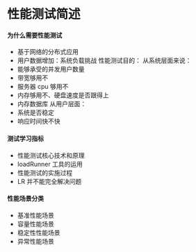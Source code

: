 # 性能测试简述

#### 为什么需要性能测试
+ 基于网络的分布式应用
+ 用户数据增加：系统负载挑战
性能测试目的：
从系统层面来说：
+ 能够承受的并发用户数量
+ 带宽够用不
+ 服务器 cpu 够用不
+ 内存够用不、硬盘速度是否跟得上
+ 内存数据库
从用户层面：
+ 系统是否稳定
+ 响应时间快不快

#### 测试学习指标
+ 性能测试核心技术和原理
+ loadRunner 工具的运用
+ 性能测试的实施过程
+ LR 并不能完全解决问题

#### 性能场景分类
+ 基准性能场景
+ 容量性能场景
+ 稳定性性能场景
+ 异常性能场景
